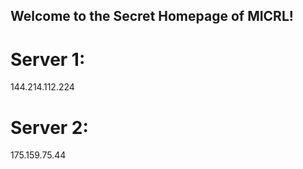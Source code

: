 ## Welcome to the Secret Homepage of MICRL!
# Server 1:
144.214.112.224
# Server 2:
175.159.75.44







